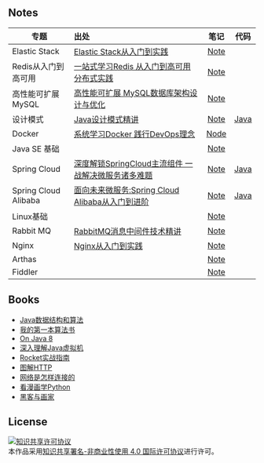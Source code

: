 ## Notes

| 专题                 | 出处                                                         |                    笔记                    |                             代码                             |
| -------------------- | :----------------------------------------------------------- | :----------------------------------------: | :----------------------------------------------------------: |
| Elastic Stack        | [Elastic Stack从入门到实践](https://coding.imooc.com/class/181.html) |    [Note](docs/Database/Class-Elastic-Stack)    |                                                              |
| Redis从入门到高可用  | [一站式学习Redis 从入门到高可用分布式实践](https://coding.imooc.com/class/151.html) | [Note](docs/Database/Class-Redis从入门到高可用) |                                                              |
| 高性能可扩展MySQL    | [高性能可扩展 MySQL数据库架构设计与优化](https://coding.imooc.com/class/79.html) |  [Note](docs/Database/Class-高性能可扩展MySQL)  |                                                              |
| 设计模式             | [Java设计模式精讲](https://coding.imooc.com/class/chapter/270.html) |      [Note](docs/Database/Class-设计模式)       | [Java](https://github.com/codeashen/Java-Journey/tree/master/Design-Patterns) |
| Docker               | [系统学习Docker 践行DevOps理念](https://coding.imooc.com/class/189.html) |        [Node](docs/DevOps/Class-Docker)         |                                                              |
| Java SE 基础         |                                                              |      [Note](docs/Java/Note-JavaSE-Base.md)      |                                                              |
| Spring Cloud         | [深度解锁SpringCloud主流组件 一战解决微服务诸多难题](https://coding.imooc.com/class/396.html) |      [Note](docs/Java/Class-Spring-Cloud)       | [Java](https://github.com/codeashen/Project-Journey/tree/master/Movie-Cloud) |
| Spring Cloud Alibaba | [面向未来微服务:Spring Cloud Alibaba从入门到进阶](https://coding.imooc.com/class/358.html) |  [Note](docs/Java/Class-Spring-Cloud-Alibaba)   | [Java](https://github.com/codeashen/Java-Journey/tree/master/Spring-Cloud-Alibaba) |
| Linux基础            |                                                              |        [Note](docs/Linux/Note-Linux.md)         |                                                              |
| Rabbit MQ            | [RabbitMQ消息中间件技术精讲](https://coding.imooc.com/class/262.html) |         [Note](docs/MQ/Class-RabbitMQ)          |                                                              |
| Nginx                | [Nginx从入门到实践](https://coding.imooc.com/class/121.html) |         [Note](docs/Nginx/Class-Nginx/第01章-基础篇.md)          |                                                              |
| Arthas               |                                                              |        [Note](docs/Tool/Tool-Arthas.md)         |                                                              |
| Fiddler              |                                                              |        [Note](docs/Tool/Tool-Fiddler.md)        |                                                              |

## Books

- [Java数据结构和算法](docs/Data%20Structures%20&%20Algorithms/Book-Java数据结构和算法.md)
- [我的第一本算法书](docs/Data%20Structures%20&%20Algorithms/Book-我的第一本算法书.md)
- [On Java 8](docs/Java/Book-On-Java-8.md)
- [深入理解Java虚拟机](docs/Java/Book-深入理解Java虚拟机.md)
- [Rocket实战指南](docs/MQ/Book-RabbitMQ实战指南.md)
- [图解HTTP](docs/Network/Book-图解HTTP.md)
- [网络是怎样连接的](docs/Network/Book-网络是怎样连接的.md)
- [看漫画学Python](docs/Python/Book-看漫画学Python.md)
- [黑客与画家](docs/Other/Book-黑客与画家.md)

## License

<a rel="license" href="http://creativecommons.org/licenses/by-nc/4.0/"><img alt="知识共享许可协议" style="border-width:0" src="https://i.creativecommons.org/l/by-nc/4.0/88x31.png" /></a><br />本作品采用<a rel="license" href="http://creativecommons.org/licenses/by-nc/4.0/">知识共享署名-非商业性使用 4.0 国际许可协议</a>进行许可。
